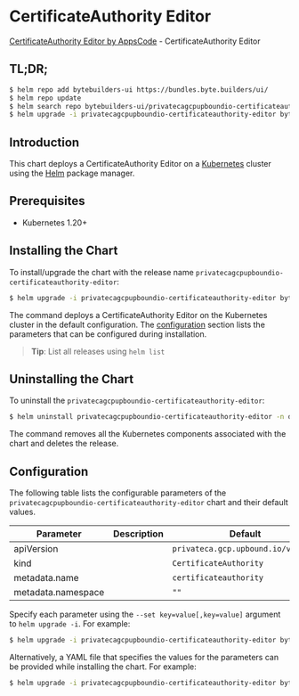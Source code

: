 # CertificateAuthority Editor

[CertificateAuthority Editor by AppsCode](https://byte.builders) - CertificateAuthority Editor

## TL;DR;

```bash
$ helm repo add bytebuilders-ui https://bundles.byte.builders/ui/
$ helm repo update
$ helm search repo bytebuilders-ui/privatecagcpupboundio-certificateauthority-editor --version=v0.4.18
$ helm upgrade -i privatecagcpupboundio-certificateauthority-editor bytebuilders-ui/privatecagcpupboundio-certificateauthority-editor -n default --create-namespace --version=v0.4.18
```

## Introduction

This chart deploys a CertificateAuthority Editor on a [Kubernetes](http://kubernetes.io) cluster using the [Helm](https://helm.sh) package manager.

## Prerequisites

- Kubernetes 1.20+

## Installing the Chart

To install/upgrade the chart with the release name `privatecagcpupboundio-certificateauthority-editor`:

```bash
$ helm upgrade -i privatecagcpupboundio-certificateauthority-editor bytebuilders-ui/privatecagcpupboundio-certificateauthority-editor -n default --create-namespace --version=v0.4.18
```

The command deploys a CertificateAuthority Editor on the Kubernetes cluster in the default configuration. The [configuration](#configuration) section lists the parameters that can be configured during installation.

> **Tip**: List all releases using `helm list`

## Uninstalling the Chart

To uninstall the `privatecagcpupboundio-certificateauthority-editor`:

```bash
$ helm uninstall privatecagcpupboundio-certificateauthority-editor -n default
```

The command removes all the Kubernetes components associated with the chart and deletes the release.

## Configuration

The following table lists the configurable parameters of the `privatecagcpupboundio-certificateauthority-editor` chart and their default values.

|     Parameter      | Description |                    Default                    |
|--------------------|-------------|-----------------------------------------------|
| apiVersion         |             | <code>privateca.gcp.upbound.io/v1beta1</code> |
| kind               |             | <code>CertificateAuthority</code>             |
| metadata.name      |             | <code>certificateauthority</code>             |
| metadata.namespace |             | <code>""</code>                               |


Specify each parameter using the `--set key=value[,key=value]` argument to `helm upgrade -i`. For example:

```bash
$ helm upgrade -i privatecagcpupboundio-certificateauthority-editor bytebuilders-ui/privatecagcpupboundio-certificateauthority-editor -n default --create-namespace --version=v0.4.18 --set apiVersion=privateca.gcp.upbound.io/v1beta1
```

Alternatively, a YAML file that specifies the values for the parameters can be provided while
installing the chart. For example:

```bash
$ helm upgrade -i privatecagcpupboundio-certificateauthority-editor bytebuilders-ui/privatecagcpupboundio-certificateauthority-editor -n default --create-namespace --version=v0.4.18 --values values.yaml
```
